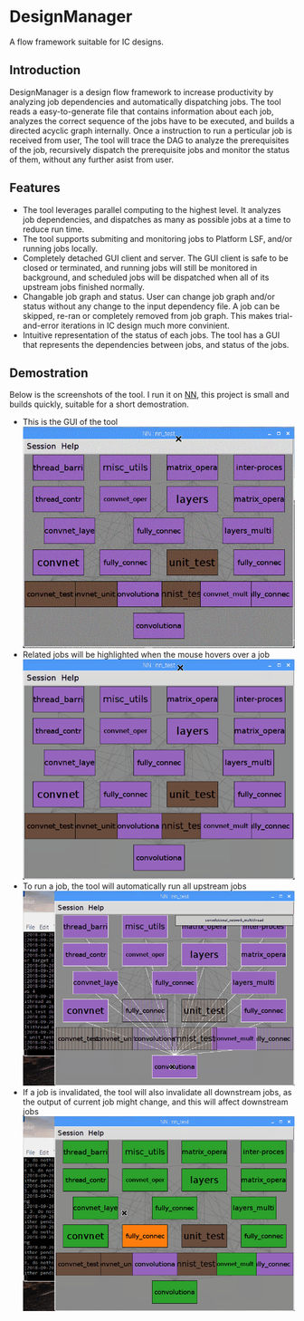 # DesignManager
A flow framework suitable for IC designs.

## Introduction
DesignManager is a design flow framework to increase productivity by analyzing job dependencies and automatically dispatching jobs. The tool reads a easy-to-generate file that contains information about each job, analyzes the correct sequence of the jobs have to be executed, and builds a directed acyclic graph internally. Once a instruction to run a perticular job is received from user, The tool will trace the DAG to analyze the prerequisites of the job, recursively dispatch the prerequisite jobs and monitor the status of them, without any further asist from user.

## Features
* The tool leverages parallel computing to the highest level. It analyzes job dependencies, and dispatches as many as possible jobs at a time to reduce run time.
* The tool supports submiting and monitoring jobs to Platform LSF, and/or running jobs locally.
* Completely detached GUI client and server. The GUI client is safe to be closed or terminated, and running jobs will still be monitored in background, and scheduled jobs will be dispatched when all of its upstream jobs finished normally.
* Changable job graph and status. User can change job graph and/or status without any change to the input dependency file. A job can be skipped, re-ran or completely removed from job graph. This makes trial-and-error iterations in IC design much more convinient.
* Intuitive representation of the status of each jobs. The tool has a GUI that represents the dependencies between jobs, and status of the jobs.

## Demostration
Below is the screenshots of the tool. I run it on [NN](https://github.com/bravo-t/NN), this project is small and builds quickly, suitable for a short demostration.
* This is the GUI of the tool
![](screenshots/screenshot.gif)
* Related jobs will be highlighted when the mouse hovers over a job
![](screenshots/GUI.gif)
* To run a job, the tool will automatically run all upstream jobs
![](screenshots/run.gif)
* If a job is invalidated, the tool will also invalidate all downstream jobs, as the output of current job might change, and this will affect downstream jobs
![](screenshots/invalidate.gif)